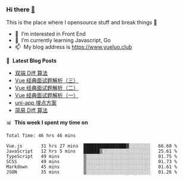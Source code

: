 ### Hi there <a href="https://www.yueluo.club/"> 👋 </a>
This is the place where I opensource stuff and break things :rofl:

- 👀 &nbsp;I’m interested in Front End
- 🌱 &nbsp;I’m currently learning Javascript, Go
- 📫 &nbsp;My blog address is https://www.yueluo.club

📕 &nbsp;**Latest Blog Posts**

<!-- BLOG-POST-LIST:START -->
- [双端 Diff 算法](https://www.yueluo.club/detail?articleId=62b1c6d3106aa1400faa59f5)
- [Vue 经典面试题解析（三）](https://www.yueluo.club/detail?articleId=62abbcd0106aa1400faa2f4a)
- [Vue 经典面试题解析（二）](https://www.yueluo.club/detail?articleId=62aa74a7106aa1400faa2756)
- [Vue 经典面试题解析（一）](https://www.yueluo.club/detail?articleId=62aa71ec106aa1400faa26fb)
- [uni-app 埋点方案](https://www.yueluo.club/detail?articleId=62a98ef5106aa1400faa2012)
- [简易 Diff 算法](https://www.yueluo.club/detail?articleId=62a89ef0106aa1400faa1928)
<!-- BLOG-POST-LIST:END -->

📊 &nbsp;**This week I spent my time on**

<!--START_SECTION:waka-->

```text
Total Time: 46 hrs 46 mins

Vue.js       31 hrs 27 mins  ████████████████▓░░░░░░░░   66.60 %
JavaScript   12 hrs 5 mins   ██████▒░░░░░░░░░░░░░░░░░░   25.61 %
TypeScript   49 mins         ▒░░░░░░░░░░░░░░░░░░░░░░░░   01.75 %
SCSS         49 mins         ▒░░░░░░░░░░░░░░░░░░░░░░░░   01.73 %
Markdown     45 mins         ▒░░░░░░░░░░░░░░░░░░░░░░░░   01.61 %
JSON         35 mins         ▒░░░░░░░░░░░░░░░░░░░░░░░░   01.26 %
```

<!--END_SECTION:waka-->